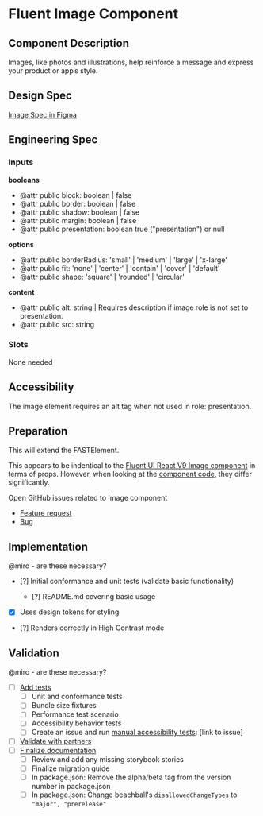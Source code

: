 # Fluent Image Component

## Component Description

Images, like photos and illustrations, help reinforce a message and express your product or app’s style.

## Design Spec

[Image Spec in Figma](https://www.figma.com/file/05wt6TAsEmgsCVZfPrpcWx/Image?t=uEvu1KnTefdTZHJC-6)

## Engineering Spec

### Inputs

**booleans**

- @attr public block: boolean | false
- @attr public border: boolean | false
- @attr public shadow: boolean | false
- @attr public margin: boolean | false
- @attr public presentation: boolean true ("presentation") or null

**options**

- @attr public borderRadius: 'small' | 'medium' | 'large' | 'x-large'
- @attr public fit: 'none' | 'center' | 'contain' | 'cover' | 'default'
- @attr public shape: 'square' | 'rounded' | 'circular'

**content**

- @attr public alt: string | Requires description if image role is not set to presentation.
- @attr public src: string

### Slots

None needed

## Accessibility

The image element requires an alt tag when not used in role: presentation.

## Preparation

This will extend the FASTElement.

This appears to be indentical to the [Fluent UI React V9 Image component](https://master--628d031b55e942004ac95df1.chromatic.com/?path=/docs/components-image--default) in terms of props. However, when looking at the [component code](https://github.com/microsoft/fluentui/blob/master/packages/react/src/components/Image), they differ significantly.

Open GitHub issues related to Image component

- [Feature request](https://github.com/microsoft/fluentui/issues/26452)
- [Bug](https://github.com/microsoft/fluentui/issues/26399)

## Implementation

@miro - are these necessary?

- [?] Initial conformance and unit tests (validate basic functionality)

  - [?] README.md covering basic usage

- [x] Uses design tokens for styling
- [?] Renders correctly in High Contrast mode

## Validation

@miro - are these necessary?

- [ ] [Add tests](https://github.com/microsoft/fluentui/wiki/Component-Implementation-Guide#tests)
  - [ ] Unit and conformance tests
  - [ ] Bundle size fixtures
  - [ ] Performance test scenario
  - [ ] Accessibility behavior tests
  - [ ] Create an issue and run [manual accessibility tests](https://github.com/microsoft/fluentui/wiki/Manual-Accessibility-Review-Checklist): [link to issue]
- [ ] [Validate with partners](https://github.com/microsoft/fluentui/wiki/Component-Implementation-Guide#validation)
- [ ] [Finalize documentation](https://github.com/microsoft/fluentui/wiki/Component-Implementation-Guide#finalize-documentation)
  - [ ] Review and add any missing storybook stories
  - [ ] Finalize migration guide
  - [ ] In package.json: Remove the alpha/beta tag from the version number in package.json
  - [ ] In package.json: Change beachball's `disallowedChangeTypes` to `"major", "prerelease"`
